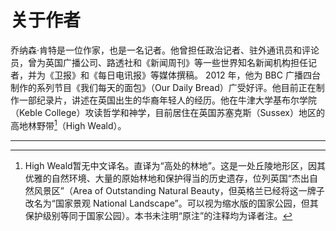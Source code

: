 # 关于作者

乔纳森·肯特是一位作家，也是一名记者。他曾担任政治记者、驻外通讯员和评论员，曾为英国广播公司、路透社和《新闻周刊》等一些世界知名新闻机构担任记者，并为《卫报》和《每日电讯报》等媒体撰稿。 2012 年，他为 BBC 广播四台制作的系列节目《我们每天的面包》（Our Daily Bread）广受好评。他目前正在制作一部纪录片，讲述在英国出生的华裔年轻人的经历。他在牛津大学基布尔学院（Keble College）攻读哲学和神学，目前居住在英国苏塞克斯（Sussex）地区的高地林野带[^1]（High Weald）。

------

[^1]: High Weald暂无中文译名。直译为“高处的林地”。这是一处丘陵地形区，因其优雅的自然环境、大量的原始林地和保护得当的历史遗存，位列英国“杰出自然风景区”（Area of Outstanding Natural Beauty，但英格兰已经将这一牌子改名为“国家景观 National Landscape”。可以视为缩水版的国家公园，但其保护级别等同于国家公园）。本书未注明“原注”的注释均为译者注。
